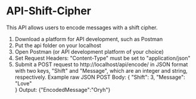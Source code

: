 # API-Shift-Cipher
This API allows users to encode messages with a shift cipher.

1) Download a platform for API development, such as Postman
2) Put the api folder on your localhost
3) Open Postman (or API development platform of your choice)
4) Set Request Headers: "Content-Type" must be set to "application/json"
5) Submit a POST request to http://localhost/api/encode/ in JSON format with two keys, "Shift" and "Message", which are an integer and string, respectively. 
Example raw JSON POST Body:
{
	"Shift": 3,
	"Message": "Love"	
}
Output: {"EncodedMessage":"Oryh"}
